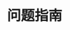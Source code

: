 ---
title: 问题指南
index: false
icon: question
pageInfo: false
editLink: false
comment: false
prev: false
next: false
---
